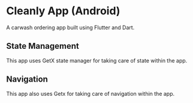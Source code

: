 # Cleanly App (Android)

A carwash ordering app built using Flutter and Dart.

## State Management

This app uses GetX state manager for taking care of state within the app.

## Navigation
This app also uses Getx for taking care of navigation within the app.
